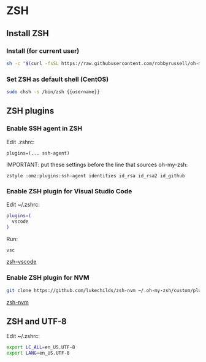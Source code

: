 # ZSH

## Install ZSH

### Install (for current user)

```bash
sh -c "$(curl -fsSL https://raw.githubusercontent.com/robbyrussell/oh-my-zsh/master/tools/install.sh)"
```

### Set ZSH as default shell (CentOS)

```bash
sudo chsh -s /bin/zsh {{username}}
```

## ZSH plugins

### Enable SSH agent in ZSH

Edit .zshrc:

```text
plugins=(... ssh-agent)
```

IMPORTANT: put these settings before the line that sources oh-my-zsh:

```text
zstyle :omz:plugins:ssh-agent identities id_rsa id_rsa2 id_github
```

### Enable ZSH plugin for Visual Studio Code

Edit ~/.zshrc:

```bash
plugins=(
  vscode
)
```

Run:

```bash
vsc
```

[zsh-vscode](https://github.com/robbyrussell/oh-my-zsh/tree/master/plugins/vscode)

### Enable ZSH plugin for NVM

```bash
git clone https://github.com/lukechilds/zsh-nvm ~/.oh-my-zsh/custom/plugins/zsh-nvm
```

[zsh-nvm](https://github.com/lukechilds/zsh-nvm)

## ZSH and UTF-8

Edit ~/.zshrc:

```bash
export LC_ALL=en_US.UTF-8
export LANG=en_US.UTF-8
```
